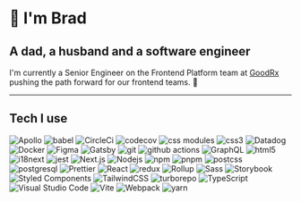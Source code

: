 # 👋 I'm Brad

## A dad, a husband and a software engineer

I'm currently a Senior Engineer on the Frontend Platform team at [GoodRx](http://www.goodrx.com) pushing the path forward for our frontend teams. 🚀

---

## Tech I use

<p>
  <img alt="Apollo" src="https://img.shields.io/badge/Apollo%20GraphQL-311C87.svg?style=for-the-badge&logo=Apollo-GraphQL&logoColor=white" />
  <img alt="babel" src="https://img.shields.io/badge/Babel-F9DC3E.svg?style=for-the-badge&logo=Babel&logoColor=black" />
  <img alt="CircleCi" src="https://img.shields.io/badge/CircleCI-343434.svg?style=for-the-badge&logo=CircleCI&logoColor=white" />
  <img alt="codecov" src="https://img.shields.io/badge/Codecov-F01F7A.svg?style=for-the-badge&logo=Codecov&logoColor=white" />
  <img alt="css modules" src="https://img.shields.io/badge/CSS%20Modules-000000.svg?style=for-the-badge&logo=CSS-Modules&logoColor=white" />
  <img alt="css3" src="https://img.shields.io/badge/CSS3-1572B6.svg?style=for-the-badge&logo=CSS3&logoColor=white" />
  <img alt="Datadog" src="https://img.shields.io/badge/Datadog-632CA6.svg?style=for-the-badge&logo=Datadog&logoColor=white" />
  <img alt="Docker" src="https://img.shields.io/badge/Docker-2496ED.svg?style=for-the-badge&logo=Docker&logoColor=white" />
  <img alt="Figma" src="https://img.shields.io/badge/Figma-F24E1E.svg?style=for-the-badge&logo=Figma&logoColor=white" />
  <img alt="Gatsby" src="https://img.shields.io/badge/Gatsby-663399.svg?style=for-the-badge&logo=Gatsby&logoColor=white" />
  <img alt="git" src="https://img.shields.io/badge/Git-F05032.svg?style=for-the-badge&logo=Git&logoColor=white" />
  <img alt="github actions" src="https://img.shields.io/badge/GitHub%20Actions-2088FF.svg?style=for-the-badge&logo=GitHub-Actions&logoColor=white" />
  <img alt="GraphQL" src="https://img.shields.io/badge/GraphQL-E10098.svg?style=for-the-badge&logo=GraphQL&logoColor=white" />
  <img alt="html5" src="https://img.shields.io/badge/HTML5-E34F26.svg?style=for-the-badge&logo=HTML5&logoColor=white" />
  <img alt="i18next" src="https://img.shields.io/badge/i18next-26A69A.svg?style=for-the-badge&logo=i18next&logoColor=white" />
  <img alt="jest" src="https://img.shields.io/badge/Jest-C21325.svg?style=for-the-badge&logo=Jest&logoColor=white" />
  <img alt="Next.js" src="https://img.shields.io/badge/Next.js-000000.svg?style=for-the-badge&logo=nextdotjs&logoColor=white" />
  <img alt="Nodejs" src="https://img.shields.io/badge/Node.js-339933.svg?style=for-the-badge&logo=nodedotjs&logoColor=white" />
  <img alt="npm" src="https://img.shields.io/badge/npm-CB3837.svg?style=for-the-badge&logo=npm&logoColor=white" />
  <img alt="pnpm" src="https://img.shields.io/badge/pnpm-F69220.svg?style=for-the-badge&logo=pnpm&logoColor=white" />
  <img alt="postcss" src="https://img.shields.io/badge/PostCSS-DD3A0A.svg?style=for-the-badge&logo=PostCSS&logoColor=white" />
  <img alt="postgresql" src="https://img.shields.io/badge/PostgreSQL-4169E1.svg?style=for-the-badge&logo=PostgreSQL&logoColor=white" />
  <img alt="Prettier" src="https://img.shields.io/badge/Prettier-F7B93E.svg?style=for-the-badge&logo=Prettier&logoColor=black" />
  <img alt="React" src="https://img.shields.io/badge/React-61DAFB.svg?style=for-the-badge&logo=React&logoColor=black" />
  <img alt="redux" src="https://img.shields.io/badge/Redux-764ABC.svg?style=for-the-badge&logo=Redux&logoColor=white" />
  <img alt="Rollup" src="https://img.shields.io/badge/rollup.js-EC4A3F.svg?style=for-the-badge&logo=rollupdotjs&logoColor=white" />
  <img alt="Sass" src="https://img.shields.io/badge/Sass-CC6699.svg?style=for-the-badge&logo=Sass&logoColor=white" />
  <img alt="Storybook" src="https://img.shields.io/badge/Storybook-FF4785.svg?style=for-the-badge&logo=Storybook&logoColor=white" />
  <img alt="Styled Components" src="https://img.shields.io/badge/styledcomponents-DB7093.svg?style=for-the-badge&logo=styled-components&logoColor=white" />
  <img alt="TailwindCSS" src="https://img.shields.io/badge/Tailwind%20CSS-06B6D4.svg?style=for-the-badge&logo=Tailwind-CSS&logoColor=white" />
  <img alt="turborepo" src="https://img.shields.io/badge/Turborepo-EF4444.svg?style=for-the-badge&logo=Turborepo&logoColor=white" />
  <img alt="TypeScript" src="https://img.shields.io/badge/TypeScript-3178C6.svg?style=for-the-badge&logo=TypeScript&logoColor=white" />
  <img alt="Visual Studio Code" src="https://img.shields.io/badge/Visual%20Studio%20Code-007ACC.svg?style=for-the-badge&logo=Visual-Studio-Code&logoColor=white" />
  <img alt="Vite" src="https://img.shields.io/badge/Vite-646CFF.svg?style=for-the-badge&logo=Vite&logoColor=white" />
  <img alt="Webpack" src="https://img.shields.io/badge/Webpack-8DD6F9.svg?style=for-the-badge&logo=Webpack&logoColor=black" />
  <img alt="yarn" src="https://img.shields.io/badge/Yarn-2C8EBB.svg?style=for-the-badge&logo=Yarn&logoColor=white" />
</p>
